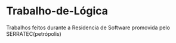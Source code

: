 # Trabalho-de-Lógica

Trabalhos feitos durante a Residencia de Software promovida pelo SERRATEC(petrópolis)
